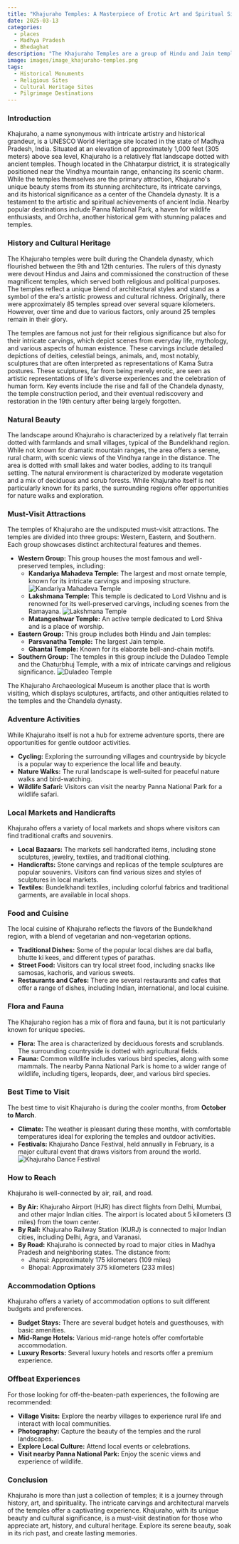 ```yaml
---
title: "Khajuraho Temples: A Masterpiece of Erotic Art and Spiritual Significance"
date: 2025-03-13
categories:
  - places
  - Madhya Pradesh
  - Bhedaghat
description: "The Khajuraho Temples are a group of Hindu and Jain temples known for their Nagara-style architecture and intricate sculptures, particularly famous for their erotic art. These temples were built during the Chandela dynasty between the 10th and 12th centuries CE and are a UNESCO World Heritage Site."
image: images/image_khajuraho-temples.png
tags: 
  - Historical Monuments
  - Religious Sites
  - Cultural Heritage Sites
  - Pilgrimage Destinations
---
```



### **Introduction**

Khajuraho, a name synonymous with intricate artistry and historical grandeur, is a UNESCO World Heritage site located in the state of Madhya Pradesh, India. Situated at an elevation of approximately 1,000 feet (305 meters) above sea level, Khajuraho is a relatively flat landscape dotted with ancient temples. Though located in the Chhatarpur district, it is strategically positioned near the Vindhya mountain range, enhancing its scenic charm. While the temples themselves are the primary attraction, Khajuraho's unique beauty stems from its stunning architecture, its intricate carvings, and its historical significance as a center of the Chandela dynasty. It is a testament to the artistic and spiritual achievements of ancient India. Nearby popular destinations include Panna National Park, a haven for wildlife enthusiasts, and Orchha, another historical gem with stunning palaces and temples.

### **History and Cultural Heritage**

The Khajuraho temples were built during the Chandela dynasty, which flourished between the 9th and 12th centuries. The rulers of this dynasty were devout Hindus and Jains and commissioned the construction of these magnificent temples, which served both religious and political purposes. The temples reflect a unique blend of architectural styles and stand as a symbol of the era's artistic prowess and cultural richness. Originally, there were approximately 85 temples spread over several square kilometers. However, over time and due to various factors, only around 25 temples remain in their glory.

The temples are famous not just for their religious significance but also for their intricate carvings, which depict scenes from everyday life, mythology, and various aspects of human existence. These carvings include detailed depictions of deities, celestial beings, animals, and, most notably, sculptures that are often interpreted as representations of Kama Sutra postures. These sculptures, far from being merely erotic, are seen as artistic representations of life's diverse experiences and the celebration of human form. Key events include the rise and fall of the Chandela dynasty, the temple construction period, and their eventual rediscovery and restoration in the 19th century after being largely forgotten.

### **Natural Beauty**

The landscape around Khajuraho is characterized by a relatively flat terrain dotted with farmlands and small villages, typical of the Bundelkhand region. While not known for dramatic mountain ranges, the area offers a serene, rural charm, with scenic views of the Vindhya range in the distance. The area is dotted with small lakes and water bodies, adding to its tranquil setting. The natural environment is characterized by moderate vegetation and a mix of deciduous and scrub forests. While Khajuraho itself is not particularly known for its parks, the surrounding regions offer opportunities for nature walks and exploration.

### **Must-Visit Attractions**

The temples of Khajuraho are the undisputed must-visit attractions. The temples are divided into three groups: Western, Eastern, and Southern. Each group showcases distinct architectural features and themes.

*   **Western Group:** This group houses the most famous and well-preserved temples, including:
    *   **Kandariya Mahadeva Temple:** The largest and most ornate temple, known for its intricate carvings and imposing structure. <img src="placeholder_image_kandariya_mahadeva.jpg" alt="Kandariya Mahadeva Temple">
    *   **Lakshmana Temple:** This temple is dedicated to Lord Vishnu and is renowned for its well-preserved carvings, including scenes from the Ramayana. <img src="placeholder_image_lakshmana_temple.jpg" alt="Lakshmana Temple">
    *   **Matangeshwar Temple:** An active temple dedicated to Lord Shiva and is a place of worship.
*   **Eastern Group:** This group includes both Hindu and Jain temples:
    *   **Parsvanatha Temple:** The largest Jain temple.
    *   **Ghantai Temple:** Known for its elaborate bell-and-chain motifs.
*   **Southern Group:** The temples in this group include the Duladeo Temple and the Chaturbhuj Temple, with a mix of intricate carvings and religious significance. <img src="placeholder_image_duladeo_temple.jpg" alt="Duladeo Temple">

The Khajuraho Archaeological Museum is another place that is worth visiting, which displays sculptures, artifacts, and other antiquities related to the temples and the Chandela dynasty.

### **Adventure Activities**

While Khajuraho itself is not a hub for extreme adventure sports, there are opportunities for gentle outdoor activities.

*   **Cycling:** Exploring the surrounding villages and countryside by bicycle is a popular way to experience the local life and beauty.
*   **Nature Walks:** The rural landscape is well-suited for peaceful nature walks and bird-watching.
*   **Wildlife Safari:** Visitors can visit the nearby Panna National Park for a wildlife safari.

### **Local Markets and Handicrafts**

Khajuraho offers a variety of local markets and shops where visitors can find traditional crafts and souvenirs.

*   **Local Bazaars:** The markets sell handcrafted items, including stone sculptures, jewelry, textiles, and traditional clothing.
*   **Handicrafts:** Stone carvings and replicas of the temple sculptures are popular souvenirs. Visitors can find various sizes and styles of sculptures in local markets.
*   **Textiles:** Bundelkhandi textiles, including colorful fabrics and traditional garments, are available in local shops.

### **Food and Cuisine**

The local cuisine of Khajuraho reflects the flavors of the Bundelkhand region, with a blend of vegetarian and non-vegetarian options.

*   **Traditional Dishes:** Some of the popular local dishes are dal bafla, bhutte ki kees, and different types of parathas.
*   **Street Food:** Visitors can try local street food, including snacks like samosas, kachoris, and various sweets.
*   **Restaurants and Cafes:** There are several restaurants and cafes that offer a range of dishes, including Indian, international, and local cuisine.

### **Flora and Fauna**

The Khajuraho region has a mix of flora and fauna, but it is not particularly known for unique species.

*   **Flora:** The area is characterized by deciduous forests and scrublands. The surrounding countryside is dotted with agricultural fields.
*   **Fauna:** Common wildlife includes various bird species, along with some mammals. The nearby Panna National Park is home to a wider range of wildlife, including tigers, leopards, deer, and various bird species.

### **Best Time to Visit**

The best time to visit Khajuraho is during the cooler months, from **October to March**.

*   **Climate:** The weather is pleasant during these months, with comfortable temperatures ideal for exploring the temples and outdoor activities.
*   **Festivals:** Khajuraho Dance Festival, held annually in February, is a major cultural event that draws visitors from around the world. <img src="placeholder_image_khajuraho_dance_festival.jpg" alt="Khajuraho Dance Festival">

### **How to Reach**

Khajuraho is well-connected by air, rail, and road.

*   **By Air:** Khajuraho Airport (HJR) has direct flights from Delhi, Mumbai, and other major Indian cities. The airport is located about 5 kilometers (3 miles) from the town center.
*   **By Rail:** Khajuraho Railway Station (KURJ) is connected to major Indian cities, including Delhi, Agra, and Varanasi.
*   **By Road:** Khajuraho is connected by road to major cities in Madhya Pradesh and neighboring states. The distance from:
    *   Jhansi: Approximately 175 kilometers (109 miles)
    *   Bhopal: Approximately 375 kilometers (233 miles)

### **Accommodation Options**

Khajuraho offers a variety of accommodation options to suit different budgets and preferences.

*   **Budget Stays:** There are several budget hotels and guesthouses, with basic amenities.
*   **Mid-Range Hotels:** Various mid-range hotels offer comfortable accommodation.
*   **Luxury Resorts:** Several luxury hotels and resorts offer a premium experience.

### **Offbeat Experiences**

For those looking for off-the-beaten-path experiences, the following are recommended:

*   **Village Visits:** Explore the nearby villages to experience rural life and interact with local communities.
*   **Photography:** Capture the beauty of the temples and the rural landscapes.
*   **Explore Local Culture:** Attend local events or celebrations.
*   **Visit nearby Panna National Park:** Enjoy the scenic views and experience of wildlife.

### **Conclusion**

Khajuraho is more than just a collection of temples; it is a journey through history, art, and spirituality. The intricate carvings and architectural marvels of the temples offer a captivating experience. Khajuraho, with its unique beauty and cultural significance, is a must-visit destination for those who appreciate art, history, and cultural heritage. Explore its serene beauty, soak in its rich past, and create lasting memories.


